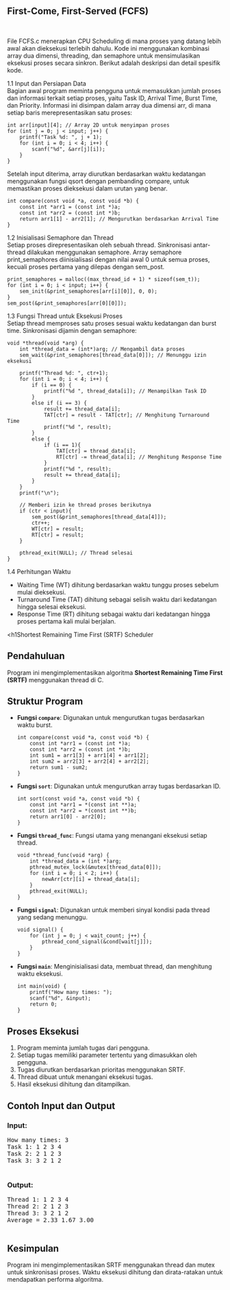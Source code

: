 <h2>First-Come, First-Served (FCFS)</h2><br>
<p>
  File FCFS.c menerapkan CPU Scheduling di mana proses yang datang lebih awal akan dieksekusi terlebih dahulu. Kode ini menggunakan kombinasi array dua dimensi, threading, dan semaphore untuk mensimulasikan eksekusi proses secara sinkron. Berikut adalah deskripsi dan detail spesifik kode.
</p>

1.1 Input dan Persiapan Data<br>
Bagian awal program meminta pengguna untuk memasukkan jumlah proses dan informasi terkait setiap proses, yaitu Task ID, Arrival Time, Burst Time, dan Priority. Informasi ini disimpan dalam array dua dimensi arr, di mana setiap baris merepresentasikan satu proses:

```
int arr[input][4]; // Array 2D untuk menyimpan proses
for (int j = 0; j < input; j++) {
    printf("Task %d: ", j + 1);
    for (int i = 0; i < 4; i++) {
        scanf("%d", &arr[j][i]);
    }
}
```
Setelah input diterima, array diurutkan berdasarkan waktu kedatangan menggunakan fungsi qsort dengan pembanding compare, untuk memastikan proses dieksekusi dalam urutan yang benar.
```
int compare(const void *a, const void *b) {
    const int *arr1 = (const int *)a;
    const int *arr2 = (const int *)b;
    return arr1[1] - arr2[1]; // Mengurutkan berdasarkan Arrival Time
}
```

1.2 Inisialisasi Semaphore dan Thread <br>
Setiap proses direpresentasikan oleh sebuah thread. Sinkronisasi antar-thread dilakukan menggunakan semaphore. Array semaphore print_semaphores diinisialisasi dengan nilai awal 0 untuk semua proses, kecuali proses pertama yang dilepas dengan sem_post.

```
print_semaphores = malloc((max_thread_id + 1) * sizeof(sem_t));
for (int i = 0; i < input; i++) {
    sem_init(&print_semaphores[arr[i][0]], 0, 0);
}
sem_post(&print_semaphores[arr[0][0]]);
```
1.3 Fungsi Thread untuk Eksekusi Proses <br>
Setiap thread memproses satu proses sesuai waktu kedatangan dan burst time. Sinkronisasi dijamin dengan semaphore:

```
void *thread(void *arg) {
    int *thread_data = (int*)arg; // Mengambil data proses
    sem_wait(&print_semaphores[thread_data[0]]); // Menunggu izin eksekusi

    printf("Thread %d: ", ctr+1);
    for (int i = 0; i < 4; i++) {
        if (i == 0) {
            printf("%d ", thread_data[i]); // Menampilkan Task ID
        } 
        else if (i == 3) {
            result += thread_data[i];
            TAT[ctr] = result - TAT[ctr]; // Menghitung Turnaround Time
            printf("%d ", result);
        }
        else {
            if (i == 1){
                TAT[ctr] = thread_data[i];
                RT[ctr] -= thread_data[i]; // Menghitung Response Time
            }
            printf("%d ", result);
            result += thread_data[i];
        }
    }
    printf("\n");

    // Memberi izin ke thread proses berikutnya
    if (ctr < input){
        sem_post(&print_semaphores[thread_data[4]]);
        ctr++;
        WT[ctr] = result;
        RT[ctr] = result;
    }

    pthread_exit(NULL); // Thread selesai
}
```

1.4 Perhitungan Waktu <br>
<ul>
  <li>Waiting Time (WT) dihitung berdasarkan waktu tunggu proses sebelum mulai dieksekusi.</li>
  <li>Turnaround Time (TAT) dihitung sebagai selisih waktu dari kedatangan hingga selesai eksekusi.</li>
  <li>Response Time (RT) dihitung sebagai waktu dari kedatangan hingga proses pertama kali mulai berjalan.</li>
</ul>

<h1Shortest Remaining Time First (SRTF) Scheduler</h1>
    
  <h2>Pendahuluan</h2>
  <p>Program ini mengimplementasikan algoritma <strong>Shortest Remaining Time First (SRTF)</strong> menggunakan thread di C.</p>
    
  <h2>Struktur Program</h2>
    <ul>
        <li><strong>Fungsi <code>compare</code></strong>: Digunakan untuk mengurutkan tugas berdasarkan waktu burst.</li>
        <pre><code>int compare(const void *a, const void *b) {
    const int *arr1 = (const int *)a;
    const int *arr2 = (const int *)b;
    int sum1 = arr1[3] + arr1[4] + arr1[2];
    int sum2 = arr2[3] + arr2[4] + arr2[2];
    return sum1 - sum2;
}</code></pre>
        <li><strong>Fungsi <code>sort</code></strong>: Digunakan untuk mengurutkan array tugas berdasarkan ID.</li>
        <pre><code>int sort(const void *a, const void *b) {
    const int *arr1 = *(const int **)a;
    const int *arr2 = *(const int **)b;
    return arr1[0] - arr2[0];
}</code></pre>
        <li><strong>Fungsi <code>thread_func</code></strong>: Fungsi utama yang menangani eksekusi setiap thread.</li>
        <pre><code>void *thread_func(void *arg) {
    int *thread_data = (int *)arg;
    pthread_mutex_lock(&mutex[thread_data[0]]);
    for (int i = 0; i < 2; i++) {
        newArr[ctr][i] = thread_data[i];
    }
    pthread_exit(NULL);
}</code></pre>
        <li><strong>Fungsi <code>signal</code></strong>: Digunakan untuk memberi sinyal kondisi pada thread yang sedang menunggu.</li>
        <pre><code>void signal() {
    for (int j = 0; j < wait_count; j++) {
        pthread_cond_signal(&cond[wait[j]]);
    }
}</code></pre>
        <li><strong>Fungsi <code>main</code></strong>: Menginisialisasi data, membuat thread, dan menghitung waktu eksekusi.</li>
        <pre><code>int main(void) {
    printf("How many times: ");
    scanf("%d", &input);
    return 0;
}</code></pre>
    </ul>
    
  <h2>Proses Eksekusi</h2>
    <ol>
        <li>Program meminta jumlah tugas dari pengguna.</li>
        <li>Setiap tugas memiliki parameter tertentu yang dimasukkan oleh pengguna.</li>
        <li>Tugas diurutkan berdasarkan prioritas menggunakan SRTF.</li>
        <li>Thread dibuat untuk menangani eksekusi tugas.</li>
        <li>Hasil eksekusi dihitung dan ditampilkan.</li>
    </ol>
    
  <h2>Contoh Input dan Output</h2>
    <h3>Input:</h3>
    <pre>How many times: 3<br/>Task 1: 1 2 3 4<br/>Task 2: 2 1 2 3<br/>Task 3: 3 2 1 2
    </pre>
    
  <h3>Output:</h3>
    <pre>Thread 1: 1 2 3 4<br/>Thread 2: 2 1 2 3<br/>Thread 3: 3 2 1 2<br/>Average = 2.33 1.67 3.00
    </pre>
    
  <h2>Kesimpulan</h2>
    <p>Program ini mengimplementasikan SRTF menggunakan thread dan mutex untuk sinkronisasi proses. Waktu eksekusi dihitung dan dirata-ratakan untuk mendapatkan performa algoritma.</p>
